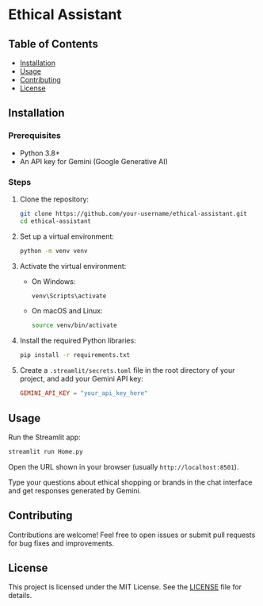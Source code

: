 # Ethical Assistant

## Table of Contents

* [Installation](#installation)
* [Usage](#usage)
* [Contributing](#contributing)
* [License](#license)

## Installation

### Prerequisites

* Python 3.8+
* An API key for Gemini (Google Generative AI)

### Steps

1. Clone the repository:

   ```bash
   git clone https://github.com/your-username/ethical-assistant.git
   cd ethical-assistant
   ```

2. Set up a virtual environment:

   ```bash
   python -m venv venv
   ```

3. Activate the virtual environment:

   * On Windows:

     ```bash
     venv\Scripts\activate
     ```

   * On macOS and Linux:

     ```bash
     source venv/bin/activate
     ```

4. Install the required Python libraries:

   ```bash
   pip install -r requirements.txt
   ```

5. Create a `.streamlit/secrets.toml` file in the root directory of your project, and add your Gemini API key:

   ```toml
   GEMINI_API_KEY = "your_api_key_here"
   ```

## Usage

Run the Streamlit app:

```bash
streamlit run Home.py
```

Open the URL shown in your browser (usually `http://localhost:8501`).

Type your questions about ethical shopping or brands in the chat interface and get responses generated by Gemini.

## Contributing

Contributions are welcome! Feel free to open issues or submit pull requests for bug fixes and improvements.

## License

This project is licensed under the MIT License. See the [LICENSE](LICENSE) file for details.
